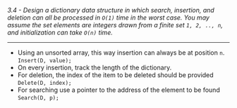 *3.4 - Design a dictionary data structure in which search, insertion, and deletion can all be processed in `O(1)` time in the worst case. You may assume the set elements are integers drawn from a finite set `1, 2, .., n`, and initialization can take `O(n)` time.*  
***
- Using an unsorted array, this way insertion can always be at position `n`. `Insert(D, value);`
- On every insertion, track the length of the dictionary.
- For deletion, the index of the item to be deleted should be provided `Delete(D, index);`
- For searching use a pointer to the address of the element to be found `Search(D, p);`
